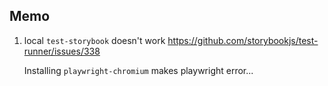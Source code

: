 
## Memo

1. local `test-storybook` doesn't work
    https://github.com/storybookjs/test-runner/issues/338
    
    Installing `playwright-chromium` makes playwright error...
